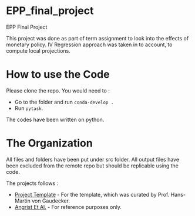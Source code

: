 # EPP_final_project
EPP Final Project 

This project was done as part of term assignment to look into the effects of monetary policy. 
IV Regression approach was taken in to account, to compute local projections. 

# How to use the Code

Please clone the repo. You would need to : 
- Go to the folder and run `conda-develop .` 
- Run `pytask`.  

The codes have been written on python.   


# The Organization

All files and folders have been put under src folder. All output files have been excluded from the remote repo but should be replicable using the code. 



The projects follows :  

- [Project Template](https://econ-project-templates.readthedocs.io/en/stable/index.html) - For the template, which was curated by Prof. Hans-Martin von Gaudecker.
- [Angrist Et Al.](https://www.tandfonline.com/doi/abs/10.1080/07350015.2016.1204919) - For reference purposes only. 

